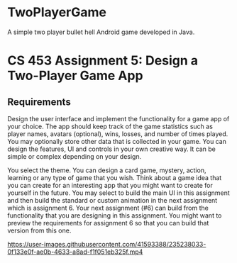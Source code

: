 # TwoPlayerGame
A simple two player bullet hell Android game developed in Java.

# CS 453 Assignment 5: Design a Two-Player Game App

## Requirements

Design the user interface and implement the functionality for a game app of your choice. The app should keep track of the game statistics such as player names, avatars (optional), wins, losses, and number of times played. You may optionally store other data that is collected in your game. You can design the features, UI and controls in your own creative way. It can be simple or complex depending on your design.

You select the theme. You can design a card game, mystery, action, learning or any type of game that you wish. Think about a game idea that you can create for an interesting app that you might want to create for yourself in the future. You may select to build the main UI in this assignment and then build the standard or custom animation in the next assignment which is assignment 6. Your next assignment (#6) can build from the functionality that you are designing in this assignment. You might want to preview the requirements for assignment 6 so that you can build that version from this one.


https://user-images.githubusercontent.com/41593388/235238033-0f133e0f-ae0b-4633-a8ad-f1f051eb325f.mp4

